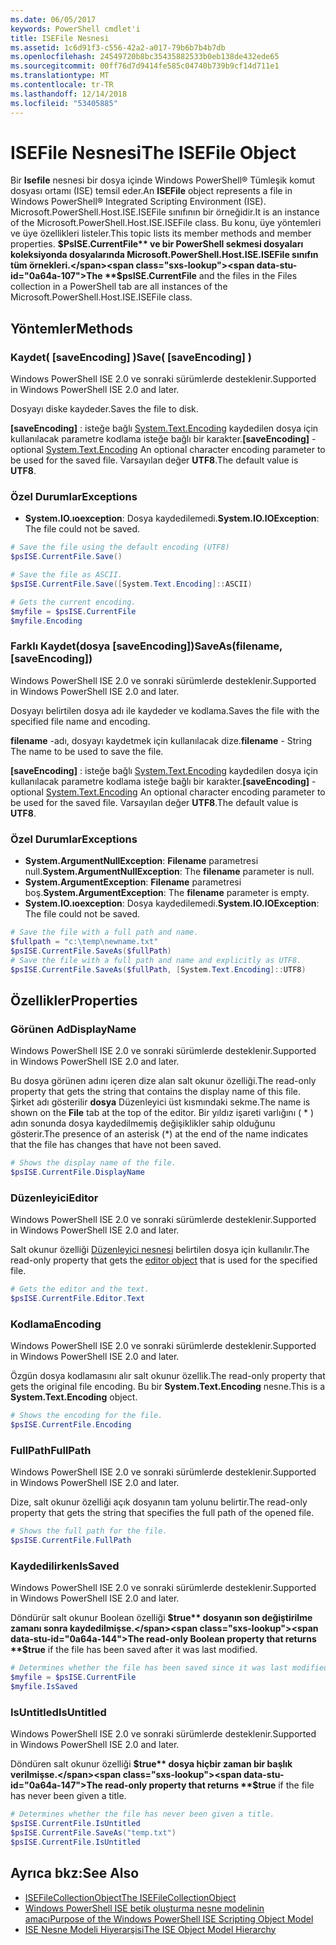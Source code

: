 ```yaml
---
ms.date: 06/05/2017
keywords: PowerShell cmdlet'i
title: ISEFile Nesnesi
ms.assetid: 1c6d91f3-c556-42a2-a017-79b6b7b4b7db
ms.openlocfilehash: 24549720b8bc35435882533b0eb138de432ede65
ms.sourcegitcommit: 00ff76d7d9414fe585c04740b739b9cf14d711e1
ms.translationtype: MT
ms.contentlocale: tr-TR
ms.lasthandoff: 12/14/2018
ms.locfileid: "53405885"
---
```

# <a name="the-isefile-object"></a><span data-ttu-id="0a64a-103">ISEFile Nesnesi</span><span class="sxs-lookup"><span data-stu-id="0a64a-103">The ISEFile Object</span></span>

<span data-ttu-id="0a64a-104">Bir **Isefile** nesnesi bir dosya içinde Windows PowerShell® Tümleşik komut dosyası ortamı (ISE) temsil eder.</span><span class="sxs-lookup"><span data-stu-id="0a64a-104">An **ISEFile** object represents a file in Windows PowerShell® Integrated Scripting Environment (ISE).</span></span> <span data-ttu-id="0a64a-105">Microsoft.PowerShell.Host.ISE.ISEFile sınıfının bir örneğidir.</span><span class="sxs-lookup"><span data-stu-id="0a64a-105">It is an instance of the Microsoft.PowerShell.Host.ISE.ISEFile class.</span></span> <span data-ttu-id="0a64a-106">Bu konu, üye yöntemleri ve üye özellikleri listeler.</span><span class="sxs-lookup"><span data-stu-id="0a64a-106">This topic lists its member methods and member properties.</span></span> <span data-ttu-id="0a64a-107">**$PsISE.CurrentFile** ve bir PowerShell sekmesi dosyaları koleksiyonda dosyalarında Microsoft.PowerShell.Host.ISE.ISEFile sınıfın tüm örnekleri.</span><span class="sxs-lookup"><span data-stu-id="0a64a-107">The **$psISE.CurrentFile** and the files in the Files collection in a PowerShell tab are all instances of the Microsoft.PowerShell.Host.ISE.ISEFile class.</span></span>

## <a name="methods"></a><span data-ttu-id="0a64a-108">Yöntemler</span><span class="sxs-lookup"><span data-stu-id="0a64a-108">Methods</span></span>

### <a name="save-saveencoding-"></a><span data-ttu-id="0a64a-109">Kaydet\( \[saveEncoding\] \)</span><span class="sxs-lookup"><span data-stu-id="0a64a-109">Save\( \[saveEncoding\] \)</span></span>

<span data-ttu-id="0a64a-110">Windows PowerShell ISE 2.0 ve sonraki sürümlerde desteklenir.</span><span class="sxs-lookup"><span data-stu-id="0a64a-110">Supported in Windows PowerShell ISE 2.0 and later.</span></span>

<span data-ttu-id="0a64a-111">Dosyayı diske kaydeder.</span><span class="sxs-lookup"><span data-stu-id="0a64a-111">Saves the file to disk.</span></span>

<span data-ttu-id="0a64a-112">**\[saveEncoding\]**  : isteğe bağlı [System.Text.Encoding](https://msdn.microsoft.com/library/system.text.encoding.aspx) kaydedilen dosya için kullanılacak parametre kodlama isteğe bağlı bir karakter.</span><span class="sxs-lookup"><span data-stu-id="0a64a-112">**\[saveEncoding\]** - optional [System.Text.Encoding](https://msdn.microsoft.com/library/system.text.encoding.aspx) An optional character encoding parameter to be used for the saved file.</span></span> <span data-ttu-id="0a64a-113">Varsayılan değer **UTF8**.</span><span class="sxs-lookup"><span data-stu-id="0a64a-113">The default value is **UTF8**.</span></span>

### <a name="exceptions"></a><span data-ttu-id="0a64a-114">Özel Durumlar</span><span class="sxs-lookup"><span data-stu-id="0a64a-114">Exceptions</span></span>

- <span data-ttu-id="0a64a-115">**System.IO.ıoexception**: Dosya kaydedilemedi.</span><span class="sxs-lookup"><span data-stu-id="0a64a-115">**System.IO.IOException**: The file could not be saved.</span></span>

```powershell
# Save the file using the default encoding (UTF8)
$psISE.CurrentFile.Save()

# Save the file as ASCII.
$psISE.CurrentFile.Save([System.Text.Encoding]::ASCII)

# Gets the current encoding.
$myfile = $psISE.CurrentFile
$myfile.Encoding
```

### <a name="saveasfilename-saveencoding"></a><span data-ttu-id="0a64a-116">Farklı Kaydet\(dosya \[saveEncoding\]\)</span><span class="sxs-lookup"><span data-stu-id="0a64a-116">SaveAs\(filename, \[saveEncoding\]\)</span></span>

<span data-ttu-id="0a64a-117">Windows PowerShell ISE 2.0 ve sonraki sürümlerde desteklenir.</span><span class="sxs-lookup"><span data-stu-id="0a64a-117">Supported in Windows PowerShell ISE 2.0 and later.</span></span>

<span data-ttu-id="0a64a-118">Dosyayı belirtilen dosya adı ile kaydeder ve kodlama.</span><span class="sxs-lookup"><span data-stu-id="0a64a-118">Saves the file with the specified file name and encoding.</span></span>

<span data-ttu-id="0a64a-119">**filename** -adı, dosyayı kaydetmek için kullanılacak dize.</span><span class="sxs-lookup"><span data-stu-id="0a64a-119">**filename** - String The name to be used to save the file.</span></span>

<span data-ttu-id="0a64a-120">**\[saveEncoding\]**  : isteğe bağlı [System.Text.Encoding](https://msdn.microsoft.com/library/system.text.encoding.aspx) kaydedilen dosya için kullanılacak parametre kodlama isteğe bağlı bir karakter.</span><span class="sxs-lookup"><span data-stu-id="0a64a-120">**\[saveEncoding\]** - optional [System.Text.Encoding](https://msdn.microsoft.com/library/system.text.encoding.aspx) An optional character encoding parameter to be used for the saved file.</span></span> <span data-ttu-id="0a64a-121">Varsayılan değer **UTF8**.</span><span class="sxs-lookup"><span data-stu-id="0a64a-121">The default value is **UTF8**.</span></span>

### <a name="exceptions"></a><span data-ttu-id="0a64a-122">Özel Durumlar</span><span class="sxs-lookup"><span data-stu-id="0a64a-122">Exceptions</span></span>

- <span data-ttu-id="0a64a-123">**System.ArgumentNullException**: **Filename** parametresi null.</span><span class="sxs-lookup"><span data-stu-id="0a64a-123">**System.ArgumentNullException**: The **filename** parameter is null.</span></span>
- <span data-ttu-id="0a64a-124">**System.ArgumentException**: **Filename** parametresi boş.</span><span class="sxs-lookup"><span data-stu-id="0a64a-124">**System.ArgumentException**: The **filename** parameter is empty.</span></span>
- <span data-ttu-id="0a64a-125">**System.IO.ıoexception**: Dosya kaydedilemedi.</span><span class="sxs-lookup"><span data-stu-id="0a64a-125">**System.IO.IOException**: The file could not be saved.</span></span>

```powershell
# Save the file with a full path and name.
$fullpath = "c:\temp\newname.txt"
$psISE.CurrentFile.SaveAs($fullPath)
# Save the file with a full path and name and explicitly as UTF8.
$psISE.CurrentFile.SaveAs($fullPath, [System.Text.Encoding]::UTF8)
```

## <a name="properties"></a><span data-ttu-id="0a64a-126">Özellikler</span><span class="sxs-lookup"><span data-stu-id="0a64a-126">Properties</span></span>

### <a name="displayname"></a><span data-ttu-id="0a64a-127">Görünen Ad</span><span class="sxs-lookup"><span data-stu-id="0a64a-127">DisplayName</span></span>

<span data-ttu-id="0a64a-128">Windows PowerShell ISE 2.0 ve sonraki sürümlerde desteklenir.</span><span class="sxs-lookup"><span data-stu-id="0a64a-128">Supported in Windows PowerShell ISE 2.0 and later.</span></span>

<span data-ttu-id="0a64a-129">Bu dosya görünen adını içeren dize alan salt okunur özelliği.</span><span class="sxs-lookup"><span data-stu-id="0a64a-129">The read-only property that gets the string that contains the display name of this file.</span></span> <span data-ttu-id="0a64a-130">Şirket adı gösterilir **dosya** Düzenleyici üst kısmındaki sekme.</span><span class="sxs-lookup"><span data-stu-id="0a64a-130">The name is shown on the **File** tab at the top of the editor.</span></span> <span data-ttu-id="0a64a-131">Bir yıldız işareti varlığını \( \* \) adın sonunda dosya kaydedilmemiş değişiklikler sahip olduğunu gösterir.</span><span class="sxs-lookup"><span data-stu-id="0a64a-131">The presence of an asterisk \(\*\) at the end of the name indicates that the file has changes that have not been saved.</span></span>

```powershell
# Shows the display name of the file.
$psISE.CurrentFile.DisplayName
```

### <a name="editor"></a><span data-ttu-id="0a64a-132">Düzenleyici</span><span class="sxs-lookup"><span data-stu-id="0a64a-132">Editor</span></span>

<span data-ttu-id="0a64a-133">Windows PowerShell ISE 2.0 ve sonraki sürümlerde desteklenir.</span><span class="sxs-lookup"><span data-stu-id="0a64a-133">Supported in Windows PowerShell ISE 2.0 and later.</span></span>

<span data-ttu-id="0a64a-134">Salt okunur özelliği [Düzenleyici nesnesi](The-ISEEditor-Object.md) belirtilen dosya için kullanılır.</span><span class="sxs-lookup"><span data-stu-id="0a64a-134">The read-only property that gets the [editor object](The-ISEEditor-Object.md) that is used for the specified file.</span></span>

```powershell
# Gets the editor and the text.
$psISE.CurrentFile.Editor.Text
```

### <a name="encoding"></a><span data-ttu-id="0a64a-135">Kodlama</span><span class="sxs-lookup"><span data-stu-id="0a64a-135">Encoding</span></span>

<span data-ttu-id="0a64a-136">Windows PowerShell ISE 2.0 ve sonraki sürümlerde desteklenir.</span><span class="sxs-lookup"><span data-stu-id="0a64a-136">Supported in Windows PowerShell ISE 2.0 and later.</span></span>

<span data-ttu-id="0a64a-137">Özgün dosya kodlamasını alır salt okunur özellik.</span><span class="sxs-lookup"><span data-stu-id="0a64a-137">The read-only property that gets the original file encoding.</span></span> <span data-ttu-id="0a64a-138">Bu bir **System.Text.Encoding** nesne.</span><span class="sxs-lookup"><span data-stu-id="0a64a-138">This is a **System.Text.Encoding** object.</span></span>

```powershell
# Shows the encoding for the file.
$psISE.CurrentFile.Encoding
```

### <a name="fullpath"></a><span data-ttu-id="0a64a-139">FullPath</span><span class="sxs-lookup"><span data-stu-id="0a64a-139">FullPath</span></span>

<span data-ttu-id="0a64a-140">Windows PowerShell ISE 2.0 ve sonraki sürümlerde desteklenir.</span><span class="sxs-lookup"><span data-stu-id="0a64a-140">Supported in Windows PowerShell ISE 2.0 and later.</span></span>

<span data-ttu-id="0a64a-141">Dize, salt okunur özelliği açık dosyanın tam yolunu belirtir.</span><span class="sxs-lookup"><span data-stu-id="0a64a-141">The read-only property that gets the string that specifies the full path of the opened file.</span></span>

```powershell
# Shows the full path for the file.
$psISE.CurrentFile.FullPath
```

### <a name="issaved"></a><span data-ttu-id="0a64a-142">Kaydedilirken</span><span class="sxs-lookup"><span data-stu-id="0a64a-142">IsSaved</span></span>

<span data-ttu-id="0a64a-143">Windows PowerShell ISE 2.0 ve sonraki sürümlerde desteklenir.</span><span class="sxs-lookup"><span data-stu-id="0a64a-143">Supported in Windows PowerShell ISE 2.0 and later.</span></span>

<span data-ttu-id="0a64a-144">Döndürür salt okunur Boolean özelliği **$true** dosyanın son değiştirilme zamanı sonra kaydedilmişse.</span><span class="sxs-lookup"><span data-stu-id="0a64a-144">The read-only Boolean property that returns **$true** if the file has been saved after it was last modified.</span></span>

```powershell
# Determines whether the file has been saved since it was last modified.
$myfile = $psISE.CurrentFile
$myfile.IsSaved
```

### <a name="isuntitled"></a><span data-ttu-id="0a64a-145">IsUntitled</span><span class="sxs-lookup"><span data-stu-id="0a64a-145">IsUntitled</span></span>

<span data-ttu-id="0a64a-146">Windows PowerShell ISE 2.0 ve sonraki sürümlerde desteklenir.</span><span class="sxs-lookup"><span data-stu-id="0a64a-146">Supported in Windows PowerShell ISE 2.0 and later.</span></span>

<span data-ttu-id="0a64a-147">Döndüren salt okunur özelliği **$true** dosya hiçbir zaman bir başlık verilmişse.</span><span class="sxs-lookup"><span data-stu-id="0a64a-147">The read-only property that returns **$true** if the file has never been given a title.</span></span>

```powershell
# Determines whether the file has never been given a title.
$psISE.CurrentFile.IsUntitled
$psISE.CurrentFile.SaveAs("temp.txt")
$psISE.CurrentFile.IsUntitled
```

## <a name="see-also"></a><span data-ttu-id="0a64a-148">Ayrıca bkz:</span><span class="sxs-lookup"><span data-stu-id="0a64a-148">See Also</span></span>

- [<span data-ttu-id="0a64a-149">ISEFileCollectionObject</span><span class="sxs-lookup"><span data-stu-id="0a64a-149">The ISEFileCollectionObject</span></span>](The-ISEFileCollection-Object.md)
- [<span data-ttu-id="0a64a-150">Windows PowerShell ISE betik oluşturma nesne modelinin amacı</span><span class="sxs-lookup"><span data-stu-id="0a64a-150">Purpose of the Windows PowerShell ISE Scripting Object Model</span></span>](Purpose-of-the-Windows-PowerShell-ISE-Scripting-Object-Model.md)
- [<span data-ttu-id="0a64a-151">ISE Nesne Modeli Hiyerarşisi</span><span class="sxs-lookup"><span data-stu-id="0a64a-151">The ISE Object Model Hierarchy</span></span>](The-ISE-Object-Model-Hierarchy.md)